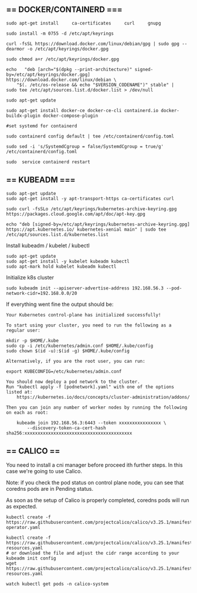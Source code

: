 
## == DOCKER/CONTAINERD ===

    sudo apt-get install     ca-certificates     curl     gnupg

    sudo install -m 0755 -d /etc/apt/keyrings

    curl -fsSL https://download.docker.com/linux/debian/gpg | sudo gpg --dearmor -o /etc/apt/keyrings/docker.gpg

    sudo chmod a+r /etc/apt/keyrings/docker.gpg

    echo   "deb [arch="$(dpkg --print-architecture)" signed-by=/etc/apt/keyrings/docker.gpg] https://download.docker.com/linux/debian \
        "$(. /etc/os-release && echo "$VERSION_CODENAME")" stable" |   sudo tee /etc/apt/sources.list.d/docker.list > /dev/null
    
    sudo apt-get update
    
    sudo apt-get install docker-ce docker-ce-cli containerd.io docker-buildx-plugin docker-compose-plugin

    #set systemd for containerd

    sudo containerd config default | tee /etc/containerd/config.toml
    
    sudo sed -i 's/SystemdCgroup = false/SystemdCgroup = true/g' /etc/containerd/config.toml  
    
    sudo  service containerd restart


## == KUBEADM ===

    sudo apt-get update
    sudo apt-get install -y apt-transport-https ca-certificates curl

    sudo curl -fsSLo /etc/apt/keyrings/kubernetes-archive-keyring.gpg https://packages.cloud.google.com/apt/doc/apt-key.gpg

    echo "deb [signed-by=/etc/apt/keyrings/kubernetes-archive-keyring.gpg] https://apt.kubernetes.io/ kubernetes-xenial main" | sudo tee /etc/apt/sources.list.d/kubernetes.list

Install kubeadm / kubelet / kubectl

    sudo apt-get update
    sudo apt-get install -y kubelet kubeadm kubectl
    sudo apt-mark hold kubelet kubeadm kubectl

Initialize k8s cluster

    sudo kubeadm init --apiserver-advertise-address 192.168.56.3 --pod-network-cidr=192.168.0.0/20

If everything went fine the output should be:

    Your Kubernetes control-plane has initialized successfully!

    To start using your cluster, you need to run the following as a regular user:

    mkdir -p $HOME/.kube
    sudo cp -i /etc/kubernetes/admin.conf $HOME/.kube/config
    sudo chown $(id -u):$(id -g) $HOME/.kube/config

    Alternatively, if you are the root user, you can run:

    export KUBECONFIG=/etc/kubernetes/admin.conf

    You should now deploy a pod network to the cluster.
    Run "kubectl apply -f [podnetwork].yaml" with one of the options listed at:
        https://kubernetes.io/docs/concepts/cluster-administration/addons/

    Then you can join any number of worker nodes by running the following on each as root:

        kubeadm join 192.168.56.3:6443 --token xxxxxxxxxxxxxxxx \
            --discovery-token-ca-cert-hash sha256:xxxxxxxxxxxxxxxxxxxxxxxxxxxxxxxxxxxxxxxxx

## == CALICO ==

You need to install a cni manager before proceed ith further steps. In this case we're going to use Calico.

Note: if you check the pod status on control plane node, you can see that coredns pods are in Pending status.

As soon as the setup of Calico is properly completed, coredns pods will run as expected.

    kubectl create -f https://raw.githubusercontent.com/projectcalico/calico/v3.25.1/manifests/tigera-operator.yaml

    kubectl create -f https://raw.githubusercontent.com/projectcalico/calico/v3.25.1/manifests/custom-resources.yaml
    # or download the file and adjust the cidr range according to your kubeadm init config
    wget https://raw.githubusercontent.com/projectcalico/calico/v3.25.1/manifests/custom-resources.yaml

    watch kubectl get pods -n calico-system


